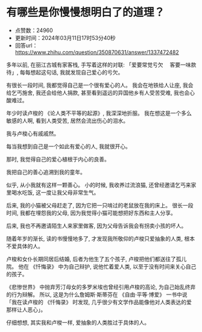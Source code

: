 # 有哪些是你慢慢想明白了的道理？
- 点赞数：24960
- 更新时间：2024年03月11日17时53分40秒
- 回答url：https://www.zhihu.com/question/350870631/answer/1337472482
<body>
 <p>多年以前, 在丽江古城有家客栈, 手写着这样的对联: 「爱要常觉亏欠　 客要一味款待」, 每每想起这句话, 我就发现自己爱心的亏欠。</p>
 <p>有很长一段时间, 我都觉得自己是一个很有爱心的人。 我会在地铁给人让座, 我会给乞丐施舍, 我还会给他人捐款, 甚至看到遥远的异国他乡有人受苦受难, 我也会心酸难过。</p>
 <p>年少时读卢梭的 《论人类不平等的起源》, 我深深地折服。 我在想这是一个多么敏感的人啊, 看到人类受苦, 居然会流出伤心的泪水。</p>
 <p>我与卢梭心有戚戚然。</p>
 <p>每当我想到自己是一个如此有爱心的人, 我就很开心。</p>
 <p>那时, 我觉得自己的爱心植根于内心的良善。</p>
 <p>我把自己的善心追溯到我的童年。</p>
 <p>似乎, 从小我就有这样一颗善心。 小的时候, 我收养过流浪猫, 还曾经邀请乞丐来家里喝水吃饭, 这一度让我父母非常生气。</p>
 <p>后来, 我的小猫被父母赶走了, 因为它把一只啃过的老鼠放在我的床上。 很长一段时间, 我都在埋怨我的父母, 因为我觉得小猫可能想把好东西和主人分享。</p>
 <p>后来, 我也不再邀请陌生人来家里做客, 因为父母告诉我会有拐卖小孩的坏人。</p>
 <p>随着年岁的渐长, 读的书慢慢地多了, 才发现我所敬仰的卢梭只爱抽象的人类, 根本不爱具体的人。</p>
 <p>卢梭和女仆长期同居后结婚, 后者为他生了五个孩子, 卢梭把他们都送往了孤儿院。 他在 《忏悔录》 中为自己辩护, 说他忙着爱人类, 以至于没有时间来关心自己的孩子。</p>
 <p>《悲惨世界》 中抛弃芳汀母女的多罗米埃也曾经引用卢梭的高论, 为自己始乱终弃的行为辩解。 所以, 这是为什么詹姆斯·斯蒂芬在 《自由·平等·博爱》 一书中说 「我在读卢梭的 《忏悔录》 时发现, 几乎很少有文学作品能像他对人类表达的爱那样让人恶心」。</p>
 <p>仔细想想, 其实我和卢梭一样, 爱抽象的人类胜过于具体的人。</p>
</body>